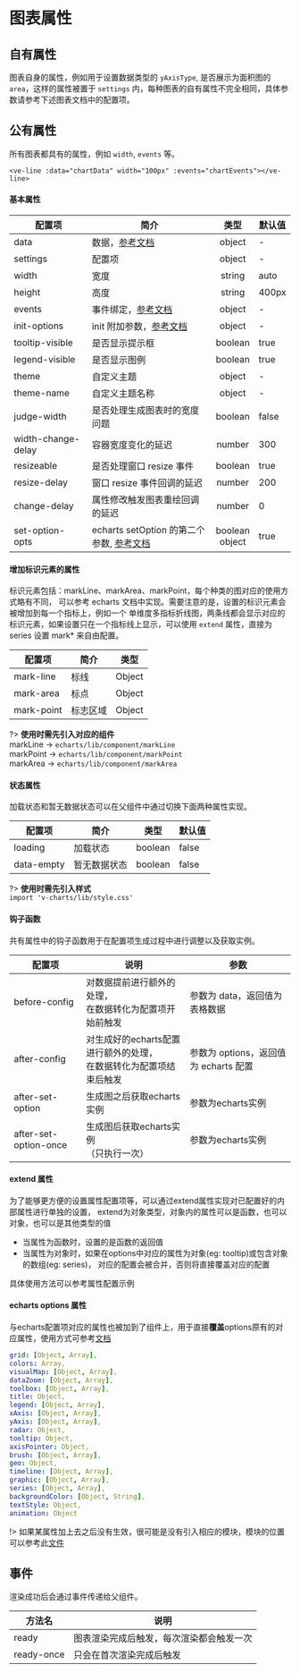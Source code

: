 # 图表属性

## 自有属性

图表自身的属性，例如用于设置数据类型的 `yAxisType`, 是否展示为面积图的 `area`，这样的属性被置于
 `settings` 内，每种图表的自有属性不完全相同，具体参数请参考下述图表文档中的配置项。

## 公有属性

所有图表都具有的属性，例如 `width`, `events` 等。

```vue
<ve-line :data="chartData" width="100px" :events="chartEvents"></ve-line>
```

#### 基本属性
| 配置项 | 简介 | 类型 | 默认值 |
| ----- | --- |:----:| --- |
| data | 数据，[参考文档](/data) | object | - |
| settings | 配置项 | object | - |
| width | 宽度 | string | auto |
| height | 高度 | string | 400px |
| events | 事件绑定，[参考文档](/event) | object | - |
| init-options | init 附加参数，[参考文档](http://echarts.baidu.com/api.html#echarts.init) | object | - |
| tooltip-visible | 是否显示提示框 | boolean | true |
| legend-visible | 是否显示图例 | boolean | true |
| theme | 自定义主题 | object | - |
| theme-name | 自定义主题名称 | object | - |
| judge-width | 是否处理生成图表时的宽度问题 | boolean | false |
| width-change-delay | 容器宽度变化的延迟 | number | 300 |
| resizeable | 是否处理窗口 resize 事件 | boolean | true |
| resize-delay | 窗口 resize 事件回调的延迟 | number | 200 |
| change-delay | 属性修改触发图表重绘回调的延迟 | number | 0 |
| set-option-opts | echarts setOption 的第二个参数, [参考文档](http://echarts.baidu.com/api.html#echartsInstance.setOption) | boolean<br>object | true |

#### 增加标识元素的属性

标识元素包括：markLine、markArea、markPoint，每个种类的图对应的使用方式略有不同，
可以参考 echarts 文档中实现。需要注意的是，设置的标识元素会被增加到每一个指标上，例如一个
单维度多指标折线图，两条线都会显示对应的标识元素，如果设置只在一个指标线上显示，可以使用 `extend`
属性，直接为 series 设置 mark* 来自由配置。 

| 配置项 | 简介 | 类型 |
| ----- | --- |:----:|
| mark-line | 标线 | Object |
| mark-area | 标点 | Object |
| mark-point | 标志区域 | Object |

?> **使用时需先引入对应的组件**
<br>markLine -> `echarts/lib/component/markLine`
<br>markPoint -> `echarts/lib/component/markPoint`
<br>markArea -> `echarts/lib/component/markArea`


#### 状态属性

加载状态和暂无数据状态可以在父组件中通过切换下面两种属性实现。

| 配置项 | 简介 | 类型 | 默认值 |
| ----- | --- |:----:| --- |
| loading | 加载状态 | boolean | false |
| data-empty | 暂无数据状态 | boolean | false |
?> **使用时需先引入样式**
<br>`import 'v-charts/lib/style.css'`


#### 钩子函数

共有属性中的钩子函数用于在配置项生成过程中进行调整以及获取实例。

| 配置项 | 说明 | 参数 |
| ----- | --- | --- |
| before-config | 对数据提前进行额外的处理，<br>在数据转化为配置项开始前触发 | 参数为 data，返回值为表格数据 |
| after-config | 对生成好的echarts配置进行额外的处理，<br>在数据转化为配置项结束后触发 | 参数为 options，返回值为 echarts 配置 |
| after-set-option | 生成图之后获取echarts实例 | 参数为echarts实例 |
| after-set-option-once | 生成图后获取echarts实例<br>（只执行一次） | 参数为echarts实例 |

#### extend 属性

为了能够更方便的设置属性配置项等，可以通过extend属性实现对已配置好的内部属性进行单独的设置，
extend为对象类型，对象内的属性可以是函数，也可以对象，也可以是其他类型的值

- 当属性为函数时，设置的是函数的返回值
- 当属性为对象时，如果在options中对应的属性为对象(eg: tooltip)或包含对象的数组(eg: series)，
对应的配置会被合并，否则将直接覆盖对应的配置

具体使用方法可以参考属性配置示例

#### echarts options 属性

与echarts配置项对应的属性也被加到了组件上，用于直接**覆盖**options原有的对应属性，使用方式可参考[文档](http://echarts.baidu.com/option.html)

```yaml
grid: [Object, Array],
colors: Array,
visualMap: [Object, Array],
dataZoom: [Object, Array],
toolbox: [Object, Array],
title: Object,
legend: [Object, Array],
xAxis: [Object, Array],
yAxis: [Object, Array],
radar: Object,
tooltip: Object,
axisPointer: Object,
brush: [Object, Array],
geo: Object,
timeline: [Object, Array],
graphic: [Object, Array],
series: [Object, Array],
backgroundColor: [Object, String],
textStyle: Object,
animation: Object
```

!> 如果某属性加上去之后没有生效，很可能是没有引入相应的模块，模块的位置可以参考此[文件](https://github.com/ecomfe/echarts/blob/master/index.js)

## 事件

渲染成功后会通过事件传递给父组件。

| 方法名 | 说明 |
| ----- | --- |
| ready | 图表渲染完成后触发，每次渲染都会触发一次 |
| ready-once | 只会在首次渲染完成后触发 |
